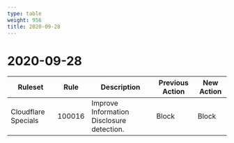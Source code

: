 ```yaml
---
type: table
weight: 956
title: 2020-09-28
---
```


# 2020-09-28

<TableWrap><table style="width: 100%">

<thead>
  <tr>
    <th>Ruleset</th>
    <th>Rule</th>
    <th>Description</th>
    <th>Previous Action</th>
    <th>New Action</th>
  </tr>
</thead>
<tbody>
  <tr>
    <td>Cloudflare Specials</td>
    <td>100016</td>
    <td>Improve Information Disclosure detection.</td>
    <td>Block</td>
    <td>Block</td>
  </tr>
</tbody>

</table></TableWrap>
